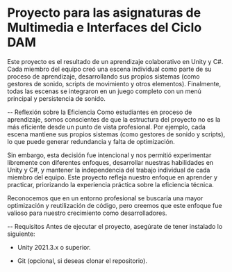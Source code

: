 # Proyecto para las asignaturas de Multimedia e Interfaces del Ciclo DAM

Este proyecto es el resultado de un aprendizaje colaborativo en Unity y C#. Cada miembro del equipo creó una escena individual como parte de su proceso de aprendizaje, desarrollando sus propios sistemas (como gestores de sonido, scripts de movimiento y otros elementos). Finalmente, todas las escenas se integraron en un juego completo con un menú principal y persistencia de sonido.

-- Reflexión sobre la Eficiencia
Como estudiantes en proceso de aprendizaje, somos conscientes de que la estructura del proyecto no es la más eficiente desde un punto de vista profesional. Por ejemplo, cada escena mantiene sus propios sistemas (como gestores de sonido y scripts), lo que puede generar redundancia y falta de optimización.

Sin embargo, esta decisión fue intencional y nos permitió experimentar libremente con diferentes enfoques, desarrollar nuestras habilidades en Unity y C#, y mantener la independencia del trabajo individual de cada miembro del equipo. Este proyecto refleja nuestro enfoque en aprender y practicar, priorizando la experiencia práctica sobre la eficiencia técnica.

Reconocemos que en un entorno profesional se buscaría una mayor optimización y reutilización de código, pero creemos que este enfoque fue valioso para nuestro crecimiento como desarrolladores.

-- Requisitos
Antes de ejecutar el proyecto, asegúrate de tener instalado lo siguiente:

  -  Unity 2021.3.x o superior.

  -  Git (opcional, si deseas clonar el repositorio).
